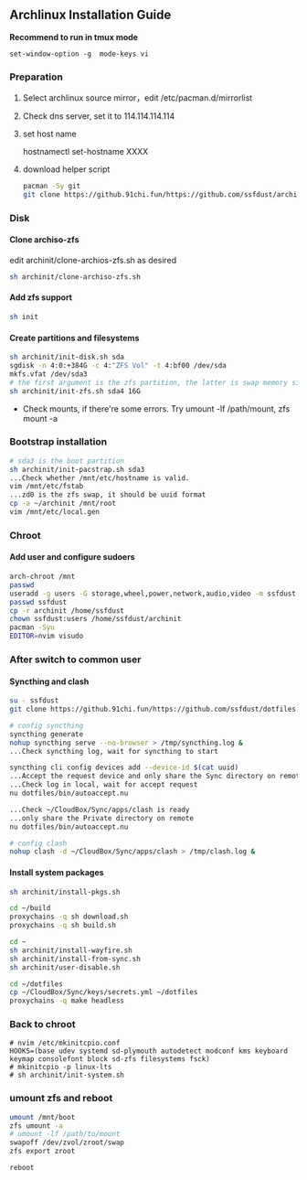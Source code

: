## Archlinux Installation Guide

**Recommend to run in tmux mode**

```
set-window-option -g  mode-keys vi
```

### Preparation

1. Select archlinux source mirror，edit /etc/pacman.d/mirrorlist
2. Check dns server, set it to 114.114.114.114
3. set host name

    hostnamectl set-hostname XXXX
4. download helper script

    ```bash
    pacman -Sy git
    git clone https://github.91chi.fun/https://github.com/ssfdust/archinit
    ```

### Disk

#### Clone archiso-zfs

edit archinit/clone-archios-zfs.sh as desired

```bash
sh archinit/clone-archiso-zfs.sh
```

#### Add zfs support

```bash
sh init
```

#### Create partitions and filesystems

```bash
sh archinit/init-disk.sh sda
sgdisk -n 4:0:+384G -c 4:"ZFS Vol" -t 4:bf00 /dev/sda
mkfs.vfat /dev/sda3
# the first argument is the zfs partition, the latter is swap memory size
sh archinit/init-zfs.sh sda4 16G
```

* Check mounts, if there're some errors. Try umount -lf /path/mount, zfs mount -a

### Bootstrap installation

```bash
# sda3 is the boot partition
sh archinit/init-pacstrap.sh sda3
...Check whether /mnt/etc/hostname is valid.
vim /mnt/etc/fstab
...zd0 is the zfs swap, it should be uuid format
cp -a ~/archinit /mnt/root
vim /mnt/etc/local.gen
```

### Chroot

#### Add user and configure sudoers

```bash
arch-chroot /mnt
passwd
useradd -g users -G storage,wheel,power,network,audio,video -m ssfdust
passwd ssfdust
cp -r archinit /home/ssfdust
chown ssfdust:users /home/ssfdust/archinit
pacman -Syu
EDITOR=nvim visudo
```

### After switch to common user

#### Syncthing and clash

```bash
su - ssfdust
git clone https://github.91chi.fun/https://github.com/ssfdust/dotfiles.git

# config syncthing
syncthing generate
nohup syncthing serve --no-browser > /tmp/syncthing.log &
...Check syncthing log, wait for syncthing to start

syncthing cli config devices add --device-id $(cat uuid)
...Accept the request device and only share the Sync directory on remote
...Check log in local, wait for accept request
nu dotfiles/bin/autoaccept.nu

...Check ~/CloudBox/Sync/apps/clash is ready
...only share the Private directory on remote
nu dotfiles/bin/autoaccept.nu

# config clash
nohup clash -d ~/CloudBox/Sync/apps/clash > /tmp/clash.log &
```

#### Install system packages

```bash
sh archinit/install-pkgs.sh

cd ~/build
proxychains -q sh download.sh
proxychains -q sh build.sh

cd ~
sh archinit/install-wayfire.sh
sh archinit/install-from-sync.sh
sh archinit/user-disable.sh

cd ~/dotfiles
cp ~/CloudBox/Sync/keys/secrets.yml ~/dotfiles
proxychains -q make headless
```

### Back to chroot

```
# nvim /etc/mkinitcpio.conf
HOOKS=(base udev systemd sd-plymouth autodetect modconf kms keyboard keymap consolefont block sd-zfs filesystems fsck)
# mkinitcpio -p linux-lts
# sh archinit/init-system.sh
```

### umount zfs and reboot

```bash
umount /mnt/boot
zfs umount -a
# umount -lf /path/to/mount
swapoff /dev/zvol/zroot/swap
zfs export zroot

reboot
```
